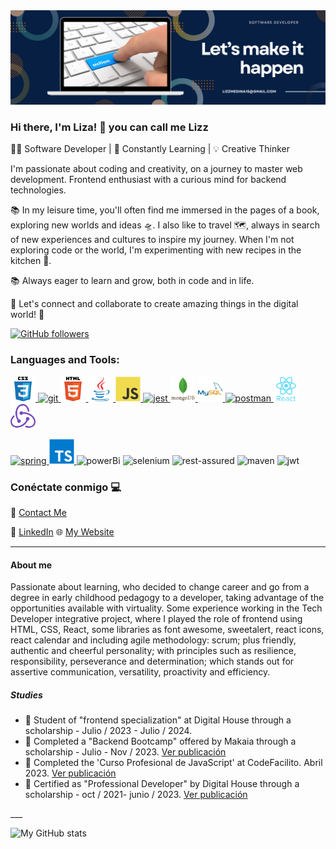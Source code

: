 <img src="myBanner.png" alt="banner" />

### Hi there, I'm Liza! 👋 you can call me Lizz

👨‍💻 Software Developer | 🌱 Constantly Learning | 💡 Creative Thinker

I'm passionate about coding and creativity, on a journey to master web development. Frontend enthusiast with a curious mind for backend technologies.

📚 In my leisure time, you'll often find me immersed in the pages of a book, exploring new worlds and ideas 🛸. I also like to travel 🗺️, always in search of new experiences and cultures to inspire my journey. When I'm not exploring code or the world, I'm experimenting with new recipes in the kitchen 🌮.

📚 Always eager to learn and grow, both in code and in life.

🌟 Let's connect and collaborate to create amazing things in the digital world! 🚀

[![GitHub followers](https://img.shields.io/github/followers/TuUsuario?label=Follow&style=social)](https://github.com/lizzmedina)

<h3 align="left">Languages and Tools:</h3>
<p align="left"> <a href="https://www.w3schools.com/css/" target="_blank" rel="noreferrer"> 
  <img src="https://raw.githubusercontent.com/devicons/devicon/master/icons/css3/css3-original-wordmark.svg" alt="css3" width="40" height="40"/> </a> <a href="https://git-scm.com/" target="_blank" rel="noreferrer"> 
  <img src="https://www.vectorlogo.zone/logos/git-scm/git-scm-icon.svg" alt="git" width="40" height="40"/> </a> <a href="https://www.w3.org/html/" target="_blank" rel="noreferrer"> 
  <img src="https://raw.githubusercontent.com/devicons/devicon/master/icons/html5/html5-original-wordmark.svg" alt="html5" width="40" height="40"/> </a> <a href="https://www.java.com" target="_blank" rel="noreferrer"> 
  <img src="https://raw.githubusercontent.com/devicons/devicon/master/icons/java/java-original.svg" alt="java" width="40" height="40"/> </a> <a href="https://developer.mozilla.org/en-US/docs/Web/JavaScript" target="_blank" rel="noreferrer"> 
  <img src="https://raw.githubusercontent.com/devicons/devicon/master/icons/javascript/javascript-original.svg" alt="javascript" width="40" height="40"/> </a> <a href="https://jestjs.io" target="_blank" rel="noreferrer"> 
  <img src="https://www.vectorlogo.zone/logos/jestjsio/jestjsio-icon.svg" alt="jest" width="40" height="40"/> </a> <a href="https://www.mongodb.com/" target="_blank" rel="noreferrer"> 
  <img src="https://raw.githubusercontent.com/devicons/devicon/master/icons/mongodb/mongodb-original-wordmark.svg" alt="mongodb" width="40" height="40"/> </a> <a href="https://www.mysql.com/" target="_blank" rel="noreferrer"> 
  <img src="https://raw.githubusercontent.com/devicons/devicon/master/icons/mysql/mysql-original-wordmark.svg" alt="mysql" width="40" height="40"/> </a> <a href="https://postman.com" target="_blank" rel="noreferrer"> 
  <img src="https://www.vectorlogo.zone/logos/getpostman/getpostman-icon.svg" alt="postman" width="40" height="40"/> </a> <a href="https://reactjs.org/" target="_blank" rel="noreferrer"> 
  <img src="https://raw.githubusercontent.com/devicons/devicon/master/icons/react/react-original-wordmark.svg" alt="react" width="40" height="40"/> </a> <a href="https://redux.js.org" target="_blank" rel="noreferrer"> 
  <img src="https://raw.githubusercontent.com/devicons/devicon/master/icons/redux/redux-original.svg" alt="redux" width="40" height="40"/> </a> <a href="https://spring.io/" target="_blank" rel="noreferrer"> 
    </p>
    <p>
  <img src="https://www.vectorlogo.zone/logos/springio/springio-icon.svg" alt="spring" width="40" height="40"/> </a> <a href="https://www.typescriptlang.org/" target="_blank" rel="noreferrer"> 
  <img src="https://raw.githubusercontent.com/devicons/devicon/master/icons/typescript/typescript-original.svg" alt="typescript" width="40" height="40"/> </a>  
  <img src="https://logohistory.net/wp-content/uploads/2023/05/Power-BI-Symbol.png" alt="powerBi" width="60" height="40"/> </a>
  <img src="https://seeklogo.com/images/S/selenium-logo-A1B53CEFB0-seeklogo.com.png" alt="selenium" width="60" height="40"/> </a>
  <img src="https://avatars.githubusercontent.com/u/19369327?s=280&v=4" alt="rest-assured" width="40" height="40"/> </a> 
  <img src="https://upload.wikimedia.org/wikipedia/commons/thumb/5/52/Apache_Maven_logo.svg/2560px-Apache_Maven_logo.svg.png" alt="maven" width="60" height="40"/> </a>
  <img src="https://seeklogo.com/images/J/jwt-logo-11B708E375-seeklogo.com.png" alt="jwt" width="60" height="40"/> </a>
  </p>

### Conéctate conmigo 💻

📧 [Contact Me](mailto:lizzmedina15@gmail.com)

👔 [LinkedIn](https://www.linkedin.com/in/liza-medina/)
🌐 [My Website](https://my-site-and-portfolio.vercel.app)
___
<h4>About me</h4>
<p> Passionate about learning, who decided to change career and go from a degree in early childhood 
    pedagogy to a developer, taking advantage of the opportunities available with virtuality.
    Some experience working in the Tech Developer integrative project, where I played the role of frontend 
    using HTML, CSS, React, some libraries as font awesome, sweetalert, react icons, react calendar and including agile methodology: scrum;
    plus friendly, authentic and cheerful personality; with principles such as resilience, responsibility, 
    perseverance and determination; which stands out for assertive communication, versatility, proactivity and efficiency.
</p>
<h5>Studies</h5>
    <ul>
      <li>📙 Student of "frontend specialization"  at Digital House through a scholarship - Julio / 2023 - Julio / 2024.</li>             
      <li>📜 Completed a "Backend Bootcamp" offered by Makaia through a scholarship - Julio - Nov / 2023. <span><a target="blank" href="https://www.linkedin.com/posts/liza-medina_backend-java-programacion-activity-7133465936090537985-JHyT?utm_source=share&utm_medium=member_desktop">Ver publicación</a> </span> </li>    
      <li>📜 Completed the 'Curso Profesional de JavaScript' at CodeFacilito. Abril 2023. <span><a target="blank" href="https://www.linkedin.com/posts/liza-medina_semanafronted-codigofacilito-activity-7055609862541463552-ARYZ?utm_source=share&utm_medium=member_desktop">Ver publicación</a> </span></li>
      <li>📜 Certified as "Professional Developer" by Digital House through a scholarship - oct / 2021- junio / 2023. <span><a target="blank" href="https://www.linkedin.com/posts/liza-medina_profesional-devoloper-activity-7091901537211310080-mPpf?utm_source=share&utm_medium=member_desktop">Ver publicación</a> </span> </li>             
    </ul>
___

![My GitHub stats](https://github-readme-stats.vercel.app/api?username=lizzmedina&show_icons=true&theme=lizzmedina)

